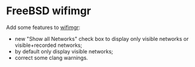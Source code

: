 # FreeBSD wifimgr

Add some features to [wifimgr](http://opal.com/freebsd/ports/net-mgmt/wifimgr/):

- new "Show all Networks" check box to display only visible networks or
  visible+recorded networks;
- by default only display visible networks;
- correct some clang warnings.
